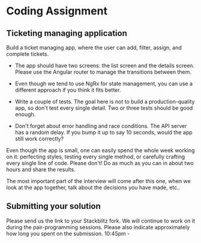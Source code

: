# Coding Assignment

## Ticketing managing application

Build a ticket managing app, where the user can add, filter, assign, and complete tickets.

* The app should have two screens: the list screen and the details screen. Please use the Angular router to manage the transitions between them.


* Even though we tend to use NgRx for state management, you can use a different approach if you think it fits better.
* Write a couple of tests. The goal here is not to build a production-quality app, so don't test every single detail. Two or three tests should be good enough.
* Don't forget about error handling and race conditions. The API server has a random delay. If you bump it up to say 10 seconds, would the app still work correctly?

Even though the app is small, one can easily spend the whole week working on it: perfecting styles, testing every single method, or carefully crafting every single line of code. Please don't! Do as much as you can in about two hours and share the results.

The most important part of the interview will come after this one, when we look at the app together, talk about the decisions you have made, etc..

## Submitting your solution

Please send us the link to your Stackblitz fork. We will continue to work on it during the pair-programming sessions. Please also indicate approximately how long you spent on the submission. 10:45pm - 